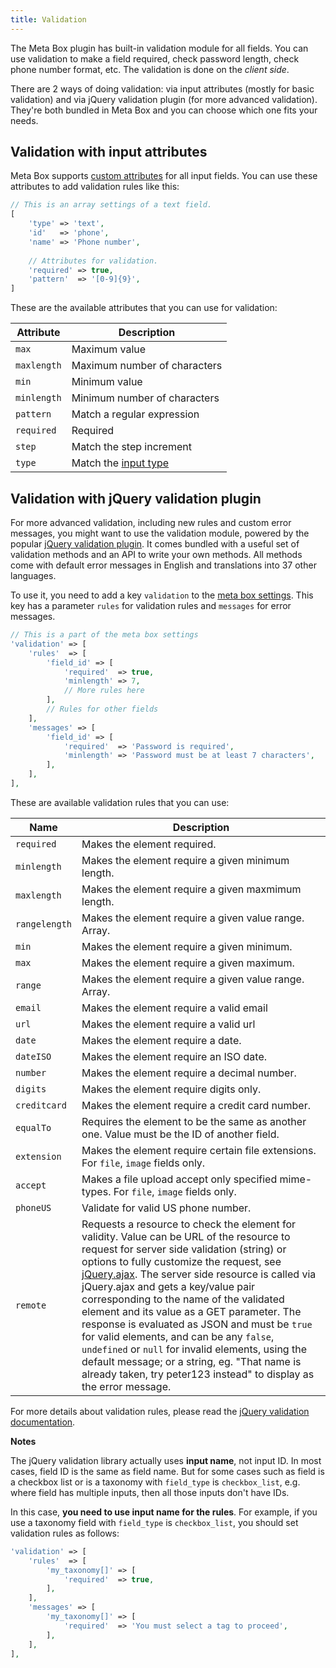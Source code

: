 ```yaml
---
title: Validation
---
```


The Meta Box plugin has built-in validation module for all fields. You can use validation to make a field required, check password length, check phone number format, etc. The validation is done on the *client side*.

There are 2 ways of doing validation: via input attributes (mostly for basic validation) and via jQuery validation plugin (for more advanced validation). They're both bundled in Meta Box and you can choose which one fits your needs.

## Validation with input attributes

Meta Box supports [custom attributes](https://docs.metabox.io/custom-attributes/) for all input fields. You can use these attributes to add validation rules like this:

```php
// This is an array settings of a text field.
[
    'type' => 'text',
    'id'   => 'phone',
    'name' => 'Phone number',
    
    // Attributes for validation.
    'required' => true,
    'pattern'  => '[0-9]{9}',
]
```

These are the available attributes that you can use for validation:

Attribute| Description
---|---
`max` | Maximum value
`maxlength` | Maximum number of characters
`min` | Minimum value
`minlength` | Minimum number of characters
`pattern` | Match a regular expression
`required` | Required
`step` | Match the step increment
`type` | Match the [input type](https://docs.metabox.io/html5-input-types/)

## Validation with jQuery validation plugin

For more advanced validation, including new rules and custom error messages, you might want to use the validation module, powered by the popular [jQuery validation plugin](https://jqueryvalidation.org/). It comes bundled with a useful set of validation methods and an API to write your own methods. All methods come with default error messages in English and translations into 37 other languages.

To use it, you need to add a key `validation` to the [meta box settings](https://docs.metabox.io/creating-meta-boxes/). This key has a parameter `rules` for validation rules and `messages` for error messages.

```php
// This is a part of the meta box settings
'validation' => [
    'rules'  => [
        'field_id' => [
            'required'  => true,
            'minlength' => 7,
            // More rules here
        ],
        // Rules for other fields
    ],
    'messages' => [
        'field_id' => [
            'required'  => 'Password is required',
            'minlength' => 'Password must be at least 7 characters',
        ],
    ],
],
```

These are available validation rules that you can use:

Name|Description
---|---
`required` | Makes the element required.
`minlength` | Makes the element require a given minimum length.
`maxlength` | Makes the element require a given maxmimum length.
`rangelength` | Makes the element require a given value range. Array.
`min` | Makes the element require a given minimum.
`max` | Makes the element require a given maximum.
`range` | Makes the element require a given value range. Array.
`email` | Makes the element require a valid email
`url` | Makes the element require a valid url
`date` | Makes the element require a date.
`dateISO` | Makes the element require an ISO date.
`number` | Makes the element require a decimal number.
`digits` | Makes the element require digits only.
`creditcard` | Makes the element require a credit card number.
`equalTo` | Requires the element to be the same as another one. Value must be the ID of another field.
`extension` | Makes the element require certain file extensions. For `file`, `image` fields only.
`accept` | Makes a file upload accept only specified mime-types. For `file`, `image` fields only.
`phoneUS` | Validate for valid US phone number.
`remote` | Requests a resource to check the element for validity. Value can be URL of the resource to request for server side validation (string) or options to fully customize the request, see [jQuery.ajax](https://api.jquery.com/jQuery.ajax). The server side resource is called via jQuery.ajax and gets a key/value pair corresponding to the name of the validated element and its value as a GET parameter. The response is evaluated as JSON and must be `true` for valid elements, and can be any `false`, `undefined` or `null` for invalid elements, using the default message; or a string, eg. "That name is already taken, try peter123 instead" to display as the error message.

For more details about validation rules, please read the [jQuery validation documentation](https://jqueryvalidation.org/documentation/).

**Notes**

The jQuery validation library actually uses **input name**, not input ID. In most cases, field ID is the same as field name. But for some cases such as field is a checkbox list or is a taxonomy with `field_type` is `checkbox_list`, e.g. where field has multiple inputs, then all those inputs don't have IDs.

In this case, **you need to use input name for the rules**. For example, if you use a taxonomy field with `field_type` is `checkbox_list`, you should set validation rules as follows:

```php
'validation' => [
    'rules'  => [
        'my_taxonomy[]' => [
            'required'  => true,
        ],
    ],
    'messages' => [
        'my_taxonomy[]' => [
            'required'  => 'You must select a tag to proceed',
        ],
    ],
],
```
